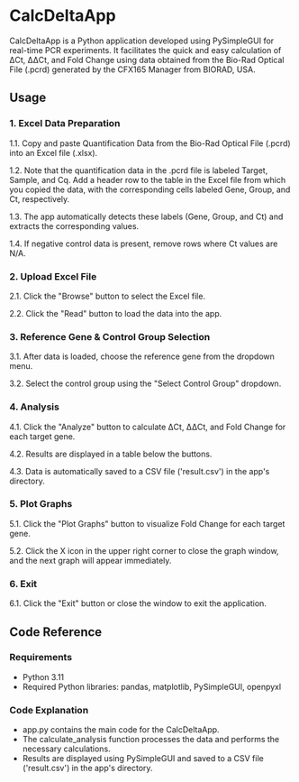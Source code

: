 # CalcDeltaApp
CalcDeltaApp is a Python application developed using PySimpleGUI for real-time PCR experiments. It facilitates the quick and easy calculation of ΔCt, ΔΔCt, and Fold Change using data obtained from the Bio-Rad Optical File (.pcrd) generated by the CFX165 Manager from BIORAD, USA.

## Usage

### 1. Excel Data Preparation
1.1. Copy and paste Quantification Data from the Bio-Rad Optical File (.pcrd) into an Excel file (.xlsx).

1.2. Note that the quantification data in the .pcrd file is labeled Target, Sample, and Cq. Add a header row to the table in the Excel file from which you copied the data, with the corresponding cells labeled Gene, Group, and Ct, respectively.

1.3. The app automatically detects these labels (Gene, Group, and Ct) and extracts the corresponding values.

1.4. If negative control data is present, remove rows where Ct values are N/A.

### 2. Upload Excel File
2.1. Click the "Browse" button to select the Excel file. 

2.2. Click the "Read" button to load the data into the app.

### 3. Reference Gene & Control Group Selection
3.1. After data is loaded, choose the reference gene from the dropdown menu.

3.2. Select the control group using the "Select Control Group" dropdown.

### 4. Analysis
4.1. Click the "Analyze" button to calculate ΔCt, ΔΔCt, and Fold Change for each target gene.

4.2. Results are displayed in a table below the buttons.

4.3. Data is automatically saved to a CSV file ('result.csv') in the app's directory.

### 5. Plot Graphs
5.1. Click the "Plot Graphs" button to visualize Fold Change for each target gene.

5.2. Click the X icon in the upper right corner to close the graph window, and the next graph will appear immediately.

### 6. Exit
6.1. Click the "Exit" button or close the window to exit the application.

## Code Reference

### Requirements
- Python 3.11
- Required Python libraries: pandas, matplotlib, PySimpleGUI, openpyxl

### Code Explanation
- app.py contains the main code for the CalcDeltaApp.
- The calculate_analysis function processes the data and performs the necessary calculations.
- Results are displayed using PySimpleGUI and saved to a CSV file ('result.csv') in the app's directory.

